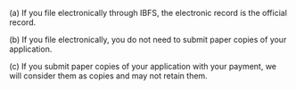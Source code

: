 (a) If you file electronically through IBFS, the electronic record is the official record.

(b) If you file electronically, you do not need to submit paper copies of your application.
                                    

(c) If you submit paper copies of your application with your payment, we will consider them as copies and may not retain them.

